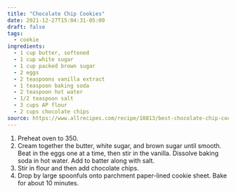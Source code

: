```yaml
---
title: "Chocolate Chip Cookies"
date: 2021-12-27T15:04:31-05:00
draft: false
tags:
  - cookie
ingredients:
  - 1 cup butter, softened
  - 1 cup white sugar
  - 1 cup packed brown sugar
  - 2 eggs
  - 2 teaspoons vanilla extract
  - 1 teaspoon baking soda
  - 2 teaspoon hot water
  - 1/2 teaspoon salt
  - 3 cups AP flour
  - 2 cups chocolate chips
source: https://www.allrecipes.com/recipe/10813/best-chocolate-chip-cookies/
---
```


1. Preheat oven to 350.
2. Cream together the butter, white sugar, and brown sugar until smooth. Beat in the eggs one at a time, then stir in the vanilla. Dissolve baking soda in hot water. Add to batter along with salt.
3. Stir in flour and then add chocolate chips.
4. Drop by large spoonfuls onto parchment paper-lined cookie sheet. Bake for about 10 minutes.
